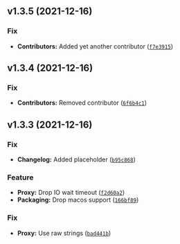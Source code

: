 <!--next-version-placeholder-->

## v1.3.5 (2021-12-16)
### Fix
* **Contributors:** Added yet another contributor ([`f7e3915`](https://github.com/dopstar/psychic-potato/commit/f7e39155042217db6c13a201fe4fccc81b24ceff))

## v1.3.4 (2021-12-16)
### Fix
* **Contributors:** Removed contributor ([`6f6b4c1`](https://github.com/dopstar/psychic-potato/commit/6f6b4c1cf3d98685124d92cbe2ac0539d7f08616))

## v1.3.3 (2021-12-16)
### Fix
* **Changelog:** Added placeholder ([`b95c868`](https://github.com/dopstar/psychic-potato/commit/b95c868f1b42ff77f353e2fb12788196bc7a7eff))

### Feature
* **Proxy:** Drop IO wait timeout ([`f2d60a2`](https://github.com/dopstar/psychic-potato/commit/f2d60a213a709906e8e2470276f5a24e40cb6f72))
* **Packaging:** Drop macos support ([`166bf89`](https://github.com/dopstar/psychic-potato/commit/166bf898f030e391447ea2c492f080cca398200b))

### Fix
* **Proxy:** Use raw strings ([`bad441b`](https://github.com/dopstar/psychic-potato/commit/bad441b4842975d898123cf7b79949cfbb1019cb))
